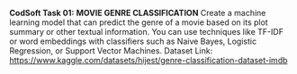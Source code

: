**CodSoft Task 01:**
**MOVIE GENRE CLASSIFICATION** Create a machine learning model that can predict the genre of a movie based on its plot summary or other textual information. 
You can use techniques like TF-IDF or word embeddings with classifiers such as Naive Bayes, Logistic Regression, or Support Vector Machines. 
Dataset Link: https://www.kaggle.com/datasets/hijest/genre-classification-dataset-imdb 
